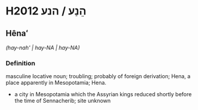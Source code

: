 # H2012 הֵנַע / הנע

## Hênaʻ

_(hay-nah' | hay-NA | hay-NA)_

### Definition

masculine locative noun; troubling; probably of foreign derivation; Hena, a place apparently in Mesopotamia; Hena.

- a city in Mesopotamia which the Assyrian kings reduced shortly before the time of Sennacherib; site unknown
